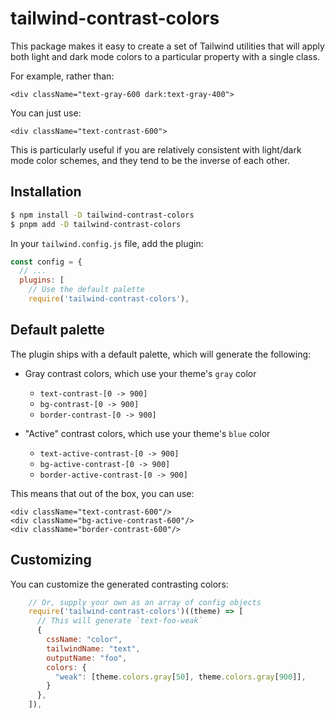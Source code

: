 # tailwind-contrast-colors

This package makes it easy to create a set of Tailwind utilities that will apply both light and dark mode colors to a particular property with a single class.

For example, rather than:

```tsx
<div className="text-gray-600 dark:text-gray-400">
```

You can just use:

```tsx
<div className="text-contrast-600">
```

This is particularly useful if you are relatively consistent with light/dark mode color schemes, and they tend to be the inverse of each other.

## Installation

```sh
$ npm install -D tailwind-contrast-colors
$ pnpm add -D tailwind-contrast-colors
```

In your `tailwind.config.js` file, add the plugin:

```js
const config = {
  // ...
  plugins: [
    // Use the default palette
    require('tailwind-contrast-colors'),
```

## Default palette

The plugin ships with a default palette, which will generate the following:

- Gray contrast colors, which use your theme's `gray` color

  - `text-contrast-[0 -> 900]`
  - `bg-contrast-[0 -> 900]`
  - `border-contrast-[0 -> 900]`

- "Active" contrast colors, which use your theme's `blue` color
  - `text-active-contrast-[0 -> 900]`
  - `bg-active-contrast-[0 -> 900]`
  - `border-active-contrast-[0 -> 900]`

This means that out of the box, you can use:

```tsx
<div className="text-contrast-600"/>
<div className="bg-active-contrast-600"/>
<div className="border-contrast-600"/>
```

## Customizing

You can customize the generated contrasting colors:

```js
    // Or, supply your own as an array of config objects
    require('tailwind-contrast-colors')((theme) => [
      // This will generate `text-foo-weak`
      {
        cssName: "color",
        tailwindName: "text",
        outputName: "foo",
        colors: {
          "weak": [theme.colors.gray[50], theme.colors.gray[900]],
        }
      },
    ]),
```
